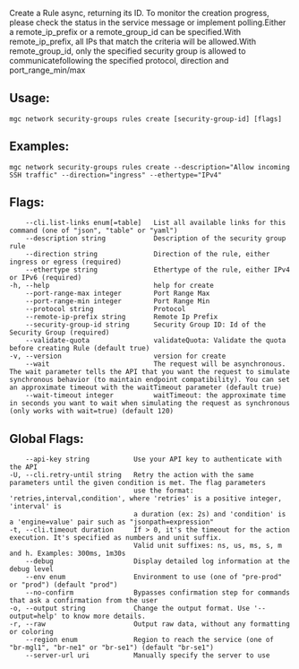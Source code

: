 Create a Rule async, returning its ID. To monitor the creation progress, please check the status in the service message or implement polling.Either a remote_ip_prefix or a remote_group_id can be specified.With remote_ip_prefix, all IPs that match the criteria will be allowed.With remote_group_id, only the specified security group is allowed to communicatefollowing the specified protocol, direction and port_range_min/max

## Usage:
```
mgc network security-groups rules create [security-group-id] [flags]
```

## Examples:
```
mgc network security-groups rules create --description="Allow incoming SSH traffic" --direction="ingress" --ethertype="IPv4"
```

## Flags:
```
    --cli.list-links enum[=table]   List all available links for this command (one of "json", "table" or "yaml")
    --description string            Description of the security group rule
    --direction string              Direction of the rule, either ingress or egress (required)
    --ethertype string              Ethertype of the rule, either IPv4 or IPv6 (required)
-h, --help                          help for create
    --port-range-max integer        Port Range Max
    --port-range-min integer        Port Range Min
    --protocol string               Protocol
    --remote-ip-prefix string       Remote Ip Prefix
    --security-group-id string      Security Group ID: Id of the Security Group (required)
    --validate-quota                validateQuota: Validate the quota before creating Rule (default true)
-v, --version                       version for create
    --wait                          The request will be asynchronous. The wait parameter tells the API that you want the request to simulate synchronous behavior (to maintain endpoint compatibility). You can set an approximate timeout with the waitTimeout parameter (default true)
    --wait-timeout integer          waitTimeout: the approximate time in seconds you want to wait when simulating the request as synchronous (only works with wait=true) (default 120)

```

## Global Flags:
```
    --api-key string           Use your API key to authenticate with the API
-U, --cli.retry-until string   Retry the action with the same parameters until the given condition is met. The flag parameters
                               use the format: 'retries,interval,condition', where 'retries' is a positive integer, 'interval' is
                               a duration (ex: 2s) and 'condition' is a 'engine=value' pair such as "jsonpath=expression"
-t, --cli.timeout duration     If > 0, it's the timeout for the action execution. It's specified as numbers and unit suffix.
                               Valid unit suffixes: ns, us, ms, s, m and h. Examples: 300ms, 1m30s
    --debug                    Display detailed log information at the debug level
    --env enum                 Environment to use (one of "pre-prod" or "prod") (default "prod")
    --no-confirm               Bypasses confirmation step for commands that ask a confirmation from the user
-o, --output string            Change the output format. Use '--output=help' to know more details.
-r, --raw                      Output raw data, without any formatting or coloring
    --region enum              Region to reach the service (one of "br-mgl1", "br-ne1" or "br-se1") (default "br-se1")
    --server-url uri           Manually specify the server to use

```


